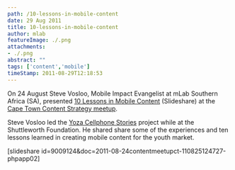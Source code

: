 ```yaml
---
path: /10-lessons-in-mobile-content
date: 29 Aug 2011
title: 10-lessons-in-mobile-content
author: mlab
featureImage: ./.png
attachments: 
- ./.png
abstract: ""
tags: ['content','mobile']
timeStamp: 2011-08-29T12:18:53
---
```


On 24 August Steve Vosloo, Mobile Impact Evangelist at mLab Southern Africa (SA), presented [10 Lessons in Mobile Content](http:&#x2F;&#x2F;www.slideshare.net&#x2F;mlabsa&#x2F;10-lessons-in-mobile-content) (Slideshare) at the [Cape Town Content Strategy meetup](http:&#x2F;&#x2F;www.meetup.com&#x2F;cs-cape-town&#x2F;events&#x2F;29523771&#x2F;).

Steve Vosloo led the [Yoza Cellphone Stories](http:&#x2F;&#x2F;yoza.mobi&#x2F;) project while at the Shuttleworth Foundation. He shared share some of the experiences and ten lessons learned in creating mobile content for the youth market.

\[slideshare id&#x3D;9009124&amp;doc&#x3D;2011-08-24contentmeetupct-110825124727-phpapp02\]


